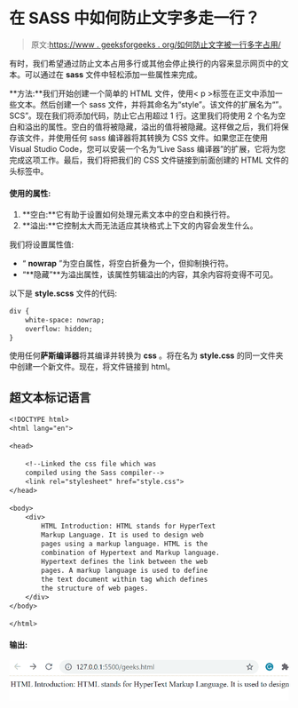 # 在 SASS 中如何防止文字多走一行？

> 原文:[https://www . geeksforgeeks . org/如何防止文字被一行多字占用/](https://www.geeksforgeeks.org/how-to-prevent-text-from-taking-more-than-one-line-in-sass/)

有时，我们希望通过防止文本占用多行或其他会停止换行的内容来显示网页中的文本。可以通过在 **sass** 文件中轻松添加一些属性来完成。

**方法:**我们开始创建一个简单的 HTML 文件，使用< p >标签在正文中添加一些文本。然后创建一个 sass 文件，并将其命名为“style”。该文件的扩展名为“”。SCS”。现在我们将添加代码，防止它占用超过 1 行。这里我们将使用 2 个名为空白和溢出的属性。空白的值将被隐藏，溢出的值将被隐藏。这样做之后，我们将保存该文件，并使用任何 sass 编译器将其转换为 CSS 文件。如果您正在使用 Visual Studio Code，您可以安装一个名为“Live Sass 编译器”的扩展，它将为您完成这项工作。最后，我们将把我们的 CSS 文件链接到前面创建的 HTML 文件的头标签中。

#### 使用的属性:

1.  **空白:**它有助于设置如何处理元素文本中的空白和换行符。
2.  **溢出:**它控制太大而无法适应其块格式上下文的内容会发生什么。

我们将设置属性值:

*   “ **nowrap** ”为空白属性，将空白折叠为一个，但抑制换行符。
*   “**隐藏”**为溢出属性，该属性剪辑溢出的内容，其余内容将变得不可见。

以下是 **style.scss** 文件的代码:

```
div {
    white-space: nowrap;
    overflow: hidden; 
}
```

使用任何**萨斯编译器**将其编译并转换为 **css** 。将在名为 **style.css** 的同一文件夹中创建一个新文件。现在，将文件链接到 html。

## 超文本标记语言

```
<!DOCTYPE html>
<html lang="en">

<head>

    <!--Linked the css file which was 
    compiled using the Sass compiler-->
    <link rel="stylesheet" href="style.css">
</head>

<body>
    <div>
        HTML Introduction: HTML stands for HyperText 
        Markup Language. It is used to design web 
        pages using a markup language. HTML is the 
        combination of Hypertext and Markup language. 
        Hypertext defines the link between the web 
        pages. A markup language is used to define 
        the text document within tag which defines 
        the structure of web pages.
    </div>
</body>

</html>
```

#### 输出:

![](img/55aa91fa0d8058cfa5f6a8c063ea5f76.png)